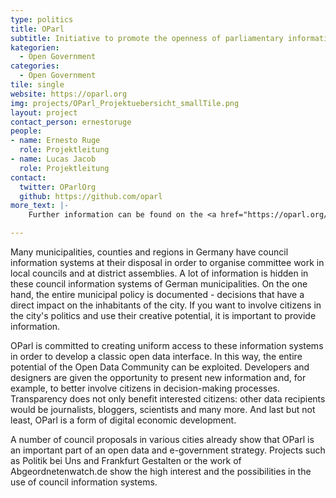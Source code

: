 ```yaml
---
type: politics
title: OParl
subtitle: Initiative to promote the openness of parliamentary information systems
kategorien:
  - Open Government
categories:
  - Open Government
tile: single
website: https://oparl.org
img: projects/OParl_Projektuebersicht_smallTile.png
layout: project
contact_person: ernestoruge
people:
- name: Ernesto Ruge
  role: Projektleitung
- name: Lucas Jacob
  role: Projektleitung
contact:
  twitter: OParlOrg
  github: https://github.com/oparl
more_text: |-
    Further information can be found on the <a href="https://oparl.org/">website</a> of OParl.

---
```


Many municipalities, counties and regions in Germany have council information systems at their disposal in order to organise committee work in local councils and  at district assemblies. A lot of information is hidden in these council information systems of German municipalities. On the one hand, the entire municipal policy is documented - decisions that have a direct impact on the inhabitants of the city. If you want to involve citizens in the city's politics and use their creative potential, it is important to provide information.

OParl is committed to creating uniform access to these information systems in order to develop a classic open data interface. In this way, the entire potential of the Open Data Community can be exploited. Developers and designers are given the opportunity to present new information and, for example, to better involve citizens in decision-making processes. Transparency does not only benefit interested citizens: other data recipients would be journalists, bloggers, scientists and many more. And last but not least, OParl is a form of digital economic development.

A number of council proposals in various cities already show that OParl is an important part of an open data and e-government strategy. Projects such as Politik bei Uns and Frankfurt Gestalten or the work of Abgeordnetenwatch.de show the high interest and the possibilities in the use of council information systems. 